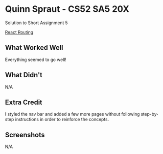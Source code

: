 # Quinn Spraut - CS52 SA5 20X

Solution to Short Assignment 5

[React Routing](http://quinn-cs52-reactrouting.surge.sh/)

## What Worked Well

Everything seemed to go well!

## What Didn't

N/A

## Extra Credit

I styled the nav bar and added a few more pages without following step-by-step instructions in order to reinforce the concepts.

## Screenshots

N/A
